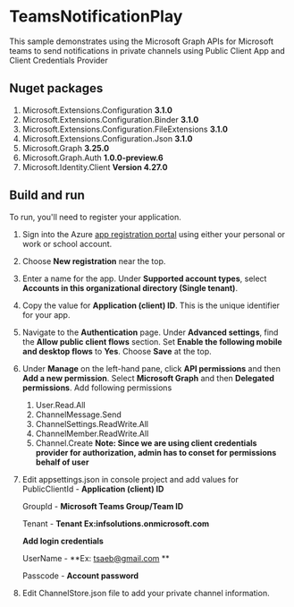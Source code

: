 # TeamsNotificationPlay
This sample demonstrates using the Microsoft Graph APIs for Microsoft teams to send notifications in private channels using Public Client App and Client Credentials Provider


## Nuget packages

1. Microsoft.Extensions.Configuration **3.1.0**
2. Microsoft.Extensions.Configuration.Binder **3.1.0**
3. Microsoft.Extensions.Configuration.FileExtensions **3.1.0**
4. Microsoft.Extensions.Configuration.Json  **3.1.0**
5. Microsoft.Graph **3.25.0**
6. Microsoft.Graph.Auth **1.0.0-preview.6**
7. Microsoft.Identity.Client **Version 4.27.0**

## Build and run

To run, you'll need to register your application.

1. Sign into the Azure [app registration portal](https://go.microsoft.com/fwlink/?linkid=2083908) using either your personal or work or school account.

2. Choose **New registration** near the top.

3. Enter a name for the app. Under **Supported account types**, select **Accounts in this organizational directory (Single tenant)**.

4. Copy the value for **Application (client) ID**. This is the unique identifier for your app.

5. Navigate to the **Authentication** page.
   Under **Advanced settings**, find the **Allow public client flows** section. 
   Set **Enable the following mobile and desktop flows**  to **Yes**.
   Choose **Save** at the top.
6. Under **Manage** on the left-hand pane, click **API permissions** and then **Add a new permission**. Select **Microsoft Graph** and then **Delegated permissions**.
   Add following permissions
   1. User.Read.All
   2. ChannelMessage.Send
   3. ChannelSettings.ReadWrite.All
   4. ChannelMember.ReadWrite.All
   5. Channel.Create
   **Note: Since we are using client credentials provider for authorization, admin has to conset for permissions behalf of user**   

7. Edit appsettings.json in console project and add values for  
   PublicClientId - **Application (client) ID** 
   
   GroupId - **Microsoft Teams Group/Team ID** 
   
   Tenant - **Tenant Ex:infsolutions.onmicrosoft.com** 
   
   **Add login credentials** 
   
   UserName - **Ex: tsaeb@gmail.com ** 
   
   Passcode - **Account password**     

8. Edit ChannelStore.json file to add your private channel information. 





